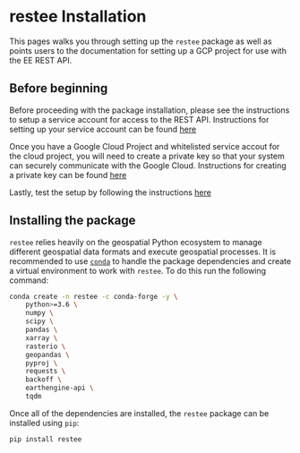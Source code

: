 # restee Installation

This pages walks you through setting up the `restee` package as well as points users to the documentation for setting up a GCP project for use with the EE REST API.

## Before beginning

Before proceeding with the package installation, please see the instructions to setup a service account for access to the REST API. Instructions for setting up your service account can be found [here](https://developers.google.com/earth-engine/reference/Quickstart#before-you-begin)

Once you have a Google Cloud Project and whitelisted service accout for the cloud project, you will need to create a private key so that your system can securely communicate with the Google Cloud. Instructions for creating a private key can be found [here](https://developers.google.com/earth-engine/reference/Quickstart#obtain-a-private-key-file-for-your-service-account)

Lastly, test the setup by following the instructions [here](https://developers.google.com/earth-engine/reference/Quickstart#accessing-and-testing-your-credentials)

## Installing the package

`restee` relies heavily on the geospatial Python ecosystem to manage different geospatial data formats and execute geospatial processes. It is recommended to use [`conda`](https://docs.anaconda.com/anaconda/install/) to handle the package dependencies and create a virtual environment to work with `restee`. To do this run the following command:

```sh
conda create -n restee -c conda-forge -y \
    python>=3.6 \
    numpy \
    scipy \
    pandas \
    xarray \
    rasterio \
    geopandas \
    pyproj \
    requests \
    backoff \
    earthengine-api \
    tqdm
```

Once all of the dependencies are installed, the `restee` package can be installed using `pip`:

```sh
pip install restee
```

